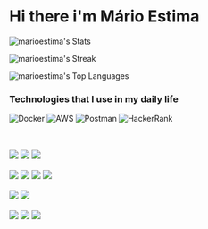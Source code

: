 # Hi there i'm Mário Estima

![marioestima's Stats](https://github-readme-stats.vercel.app/api?username=marioestima&theme=dracula&show_icons=true&hide_border=true&count_private=true)

![marioestima's Streak](https://github-readme-streak-stats.herokuapp.com/?user=marioestima&theme=dracula&hide_border=true)

![marioestima's Top Languages](https://github-readme-stats.vercel.app/api/top-langs/?username=marioestima&theme=dracula&show_icons=true&hide_border=true&layout=compact)

### Technologies that I use in my daily life

![Docker](https://img.shields.io/badge/docker-%230db7ed.svg?style=for-the-badge&logo=docker&logoColor=white)
![AWS](https://img.shields.io/badge/AWS-%23FF9900.svg?style=for-the-badge&logo=amazon-aws&logoColor=white)
![Postman](https://img.shields.io/badge/Postman-FF6C37?style=for-the-badge&logo=postman&logoColor=white)
![HackerRank](https://img.shields.io/badge/-Hackerrank-2EC866?style=for-the-badge&logo=HackerRank&logoColor=white)
<div style="display:inline_block"><br/><br/>
	<img src="https://img.shields.io/badge/Python-14354C?style=for-the-badge&logo=python&logoColor=white">
	<img src="https://img.shields.io/badge/Django-092E20?style=for-the-badge&logo=django&logoColor=white">
	<img src="https://img.shields.io/badge/JavaScript-F7DF1E?style=for-the-badge&logo=javascript&logoColor=black">
  <br>
  <br>
	<img src="https://img.shields.io/badge/MySQL-00000F?style=for-the-badge&logo=mysql&logoColor=white">
	<img src="https://img.shields.io/badge/PostgreSQL-316192?style=for-the-badge&logo=postgresql&logoColor=white">
  <img src="https://img.shields.io/badge/redis-%23DD0031.svg?&style=for-the-badge&logo=redis&logoColor=white">
  <img src="https://img.shields.io/badge/rabbitmq-%23FF6600.svg?&style=for-the-badge&logo=rabbitmq&logoColor=white">
  <br>
  <br>
	 <img src="https://img.shields.io/badge/Linux-FCC624?style=for-the-badge&logo=linux&logoColor=black">
	 <img src="https://img.shields.io/badge/Debian-A81D33?style=for-the-badge&logo=debian&logoColor=white">
   <br>
   <br>
  <img src="https://img.shields.io/badge/Flutter-02569B?style=for-the-badge&logo=flutter&logoColor=white">
	 <img src="https://img.shields.io/badge/HTML5-E34F26?style=for-the-badge&logo=html5&logoColor=white">
	 <img src="https://img.shields.io/badge/CSS3-1572B6?style=for-the-badge&logo=css3&logoColor=white">
 
</div>
